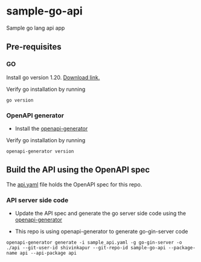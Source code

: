 # sample-go-api

 Sample go lang api app 

## Pre-requisites

### GO

Install go version 1.20. [Download link.](https://go.dev/doc/install)

Verify go installation by running

```(bash)
go version
```

### OpenAPI generator

- Install the [openapi-generator](https://openapi-generator.tech/docs/installation/#homebrew)

Verify go installation by running

```(bash)
openapi-generator version
```

## Build the API using the OpenAPI spec

The [api.yaml](/api.yaml) file holds the OpenAPI spec for this repo.

### API server side code

- Update the API spec and generate the go server side code using the [openapi-generator](https://openapi-generator.tech/docs/installation/#homebrew)

- This repo is using openapi-generator to generate go-gin-server code

```(bash)
openapi-generator generate -i sample_api.yaml -g go-gin-server -o ./api --git-user-id shivinkapur --git-repo-id sample-go-api --package-name api --api-package api
```
